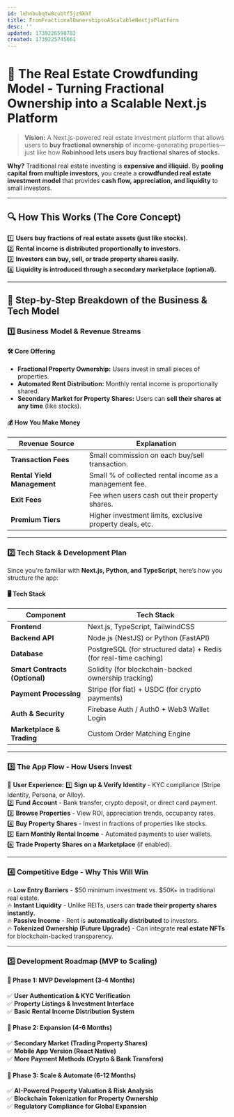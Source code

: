 ```yaml
---
id: lehnbubqtw0cubtf5jz9khf
title: FromFractionalOwnershiptoAScalableNextjsPlatform
desc: ''
updated: 1739226590782
created: 1739225745661
---
```

# **📌 The Real Estate Crowdfunding Model - Turning Fractional Ownership into a Scalable Next.js Platform**

> **Vision:** A Next.js-powered real estate investment platform that allows users to **buy fractional ownership** of income-generating properties—just like how **Robinhood lets users buy fractional shares of stocks.**

**Why?** Traditional real estate investing is **expensive and illiquid.** By **pooling capital from multiple investors**, you create a **crowdfunded real estate investment model** that provides **cash flow, appreciation, and liquidity** to small investors.

___

## **🔍 How This Works (The Core Concept)**

1️⃣ **Users buy fractions of real estate assets (just like stocks).**  
2️⃣ **Rental income is distributed proportionally to investors.**  
3️⃣ **Investors can buy, sell, or trade property shares easily.**  
4️⃣ **Liquidity is introduced through a secondary marketplace (optional).**

___

## **🚀 Step-by-Step Breakdown of the Business & Tech Model**

### **1️⃣ Business Model & Revenue Streams**

#### **🛠️ Core Offering**

-   **Fractional Property Ownership:** Users invest in small pieces of properties.
-   **Automated Rent Distribution:** Monthly rental income is proportionally shared.
-   **Secondary Market for Property Shares:** Users can **sell their shares at any time** (like stocks).

#### **💰 How You Make Money**

| Revenue Source | Explanation |
| --- | --- |
| **Transaction Fees** | Small commission on each buy/sell transaction. |
| **Rental Yield Management** | Small % of collected rental income as a management fee. |
| **Exit Fees** | Fee when users cash out their property shares. |
| **Premium Tiers** | Higher investment limits, exclusive property deals, etc. |

___

### **2️⃣ Tech Stack & Development Plan**

Since you're familiar with **Next.js, Python, and TypeScript**, here’s how you structure the app:

#### **🖥️ Tech Stack**

| Component | Tech Stack |
| --- | --- |
| **Frontend** | Next.js, TypeScript, TailwindCSS |
| **Backend API** | Node.js (NestJS) or Python (FastAPI) |
| **Database** | PostgreSQL (for structured data) + Redis (for real-time caching) |
| **Smart Contracts (Optional)** | Solidity (for blockchain-backed ownership tracking) |
| **Payment Processing** | Stripe (for fiat) + USDC (for crypto payments) |
| **Auth & Security** | Firebase Auth / Auth0 + Web3 Wallet Login |
| **Marketplace & Trading** | Custom Order Matching Engine |

___

### **3️⃣ The App Flow - How Users Invest**

📌 **User Experience:** 1️⃣ **Sign up & Verify Identity** - KYC compliance (Stripe Identity, Persona, or Alloy).  
2️⃣ **Fund Account** - Bank transfer, crypto deposit, or direct card payment.  
3️⃣ **Browse Properties** - View ROI, appreciation trends, occupancy rates.  
4️⃣ **Buy Property Shares** - Invest in fractions of properties like stocks.  
5️⃣ **Earn Monthly Rental Income** - Automated payments to user wallets.  
6️⃣ **Trade Property Shares on a Marketplace** (if enabled).

___

### **4️⃣ Competitive Edge - Why This Will Win**

🔥 **Low Entry Barriers** - \$50 minimum investment vs. \$50K+ in traditional real estate.  
🔥 **Instant Liquidity** - Unlike REITs, users can **trade their property shares instantly.**  
🔥 **Passive Income** - Rent is **automatically distributed** to investors.  
🔥 **Tokenized Ownership (Future Upgrade)** - Can integrate **real estate NFTs** for blockchain-backed transparency.

___

### **5️⃣ Development Roadmap (MVP to Scaling)**

#### **📅 Phase 1: MVP Development (3-4 Months)**

✅ **User Authentication & KYC Verification**  
✅ **Property Listings & Investment Interface**  
✅ **Basic Rental Income Distribution System**

#### **📅 Phase 2: Expansion (4-6 Months)**

✅ **Secondary Market (Trading Property Shares)**  
✅ **Mobile App Version (React Native)**  
✅ **More Payment Methods (Crypto & Bank Transfers)**

#### **📅 Phase 3: Scale & Automate (6-12 Months)**

✅ **AI-Powered Property Valuation & Risk Analysis**  
✅ **Blockchain Tokenization for Property Ownership**  
✅ **Regulatory Compliance for Global Expansion**

